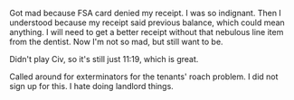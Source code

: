 Got mad because FSA card denied my receipt. I was so indignant. Then I understood because my receipt said previous balance, which could mean anything. I will need to get a better receipt without that nebulous line item from the dentist. Now I'm not so mad, but still want to be.

Didn't play Civ, so it's still just 11:19, which is great.

Called around for exterminators for the tenants' roach problem. I did not sign up for this. I hate doing landlord things.
